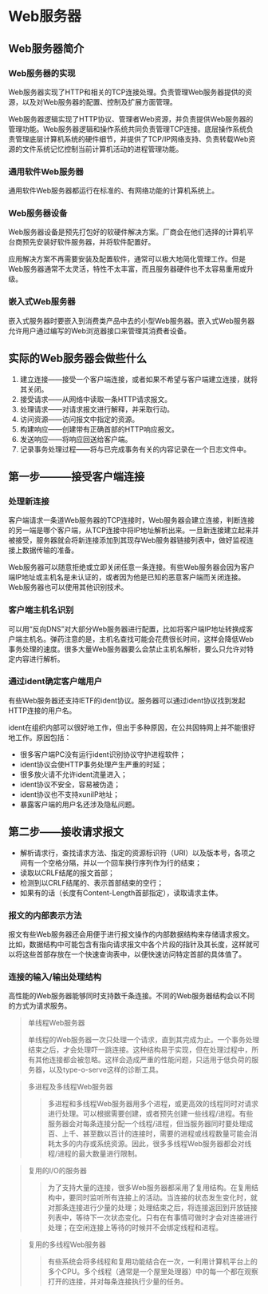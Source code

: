 # Web服务器

## Web服务器简介

### Web服务器的实现

Web服务器实现了HTTP和相关的TCP连接处理。负责管理Web服务器提供的资源，以及对Web服务器的配置、控制及扩展方面管理。

Web服务器逻辑实现了HTTP协议、管理者Web资源，并负责提供Web服务器的管理功能。Web服务器逻辑和操作系统共同负责管理TCP连接。底层操作系统负责管理底层计算机系统的硬件细节，并提供了TCP/IP网络支持、负责转载Web资源的文件系统记忆控制当前计算机活动的进程管理功能。

### 通用软件Web服务器

通用软件Web服务器都运行在标准的、有网络功能的计算机系统上。

### Web服务器设备

Web服务器设备是预先打包好的软硬件解决方案。厂商会在他们选择的计算机平台商预先安装好软件服务器，并将软件配置好。

应用解决方案不再需要安装及配置软件，通常可以极大地简化管理工作。但是Web服务器通常不太灵活，特性不太丰富，而且服务器硬件也不太容易重用或升级。

### 嵌入式Web服务器

嵌入式服务器时要嵌入到消费类产品中去的小型Web服务器。嵌入式Web服务器允许用户通过编写的Web浏览器接口来管理其消费者设备。

## 实际的Web服务器会做些什么

1. 建立连接——接受一个客户端连接，或者如果不希望与客户端建立连接，就将其关闭。
2. 接受请求——从网络中读取一条HTTP请求报文。
3. 处理请求——对请求报文进行解释，并采取行动。
3. 访问资源——访问报文中指定的资源。
4. 构建响应——创建带有正确首部的HTTP响应报文。
5. 发送响应——将响应回送给客户端。
6. 记录事务处理过程——将与已完成事务有关的内容记录在一个日志文件中。


## 第一步———接受客户端连接

### 处理新连接

客户端请求一条道Web服务器的TCP连接时，Web服务器会建立连接，判断连接的另一端是哪个客户端，从TCP连接中将IP地址解析出来。一旦新连接建立起来并被接受，服务器就会将新连接添加到其现存Web服务器链接列表中，做好监视连接上数据传输的准备。

Web服务器可以随意拒绝或立即关闭任意一条连接。有些Web服务器会因为客户端IP地址或主机名是未认证的，或者因为他是已知的恶意客户端而关闭连接。Web服务器也可以使用其他识别技术。

### 客户端主机名识别

可以用“反向DNS”对大部分Web服务器进行配置，比如将客户端IP地址转换成客户端主机名。弹药注意的是，主机名查找可能会花费很长时间，这样会降低Web事务处理的速度。很多大量Web服务器要么会禁止主机名解析，要么只允许对特定内容进行解析。

### 通过ident确定客户端用户
有些Web服务器还支持IETF的ident协议。服务器可以通过ident协议找到发起HTTP连接的用户名。

ident在组织内部可以很好地工作，但出于多种原因，在公共因特网上并不能很好地工作。原因包括：

* 很多客户端PC没有运行ident识别协议守护进程软件；
* ident协议会使HTTP事务处理产生严重的时延；
* 很多放火请不允许ident流量进入；
* ident协议不安全，容易被伪造；
* ident协议也不支持xuniIP地址；
* 暴露客户端的用户名还涉及隐私问题。

## 第二步——接收请求报文

* 解析请求行，查找请求方法、指定的资源标识符（URI）以及版本号，各项之间有一个空格分隔，并以一个回车换行序列作为行的结束；
* 读取以CRLF结尾的报文首部；
* 检测到以CRLF结尾的、表示首部结束的空行；
* 如果有的话（长度有Content-Length首部指定），读取请求主体。

### 报文的内部表示方法 
报文有些Web服务器还会用便于进行报文操作的内部数据结构来存储请求报文。比如，数据结构中可能包含有指向请求报文中各个片段的指针及其长度，这样就可以将这些首部存放在一个快速查询表中，以便快速访问特定首部的具体值了。

### 连接的输入/输出处理结构

高性能的Web服务器能够同时支持数千条连接。不同的Web服务器结构会以不同的方式为请求服务。

>单线程Web服务器
>>
>单线程的Web服务器一次只处理一个请求，直到其完成为止。一个事务处理结束之后，才会处理吓一跳连接。这种结构易于实现，但在处理过程中，所有其他连接都会被忽略。这样会造成严重的性能问题，只适用于低负荷的服务器，以及type-o-serve这样的诊断工具。

>多进程及多线程Web服务器
>>多进程和多线程Web服务器用多个进程，或更高效的线程同时对请求进行处理。可以根据需要创建，或者预先创建一些线程/进程。有些服务器会对每条连接分配一个线程/进程，但当服务器同时要处理成百、上千、甚至数以百计的连接时，需要的进程或线程数量可能会消耗太多的内存或系统资源。因此，很多多线程Web服务器都会对线程/进程的最大数量进行限制。

>复用的I/O的服务器
>>为了支持大量的连接，很多Web服务器都采用了复用结构。在复用结构中，要同时监听所有连接上的活动。当连接的状态发生变化时，就对那条连接进行少量的处理；处理结束之后，将连接返回到开放链接列表中，等待下一次状态变化。只有在有事情可做时才会对连接进行处理；在空闲连接上等待的时候并不会绑定线程和进程。

>复用的多线程Web服务器
>>有些系统会将多线程和复用功能结合在一次，一利用计算机平台上的多个CPU。多个线程（通常是一个屋里处理器）中的每一个都在观察打开的连接，并对每条连接执行少量的任务。

